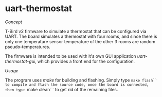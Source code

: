 # uart-thermostat


*Concept*

T-Bird v2 firmware to simulate a thermostat that can be configured via UART. 
The board simulates a thermostat with four rooms, and since there is only one temperature sensor
temperature of the other 3 rooms are random pseudo-temperatures.

The firmware is intended to be used with it's own GUI application _uart-thermostat-gui_, 
which provides a front end for the configuration.

*Usage*

The program uses _make_ for building and flashing. 
Simply type ```make flash`` to compile and flash the source code, once the board is connected,
then type ```make clean``` to get rid of the remaining files.

